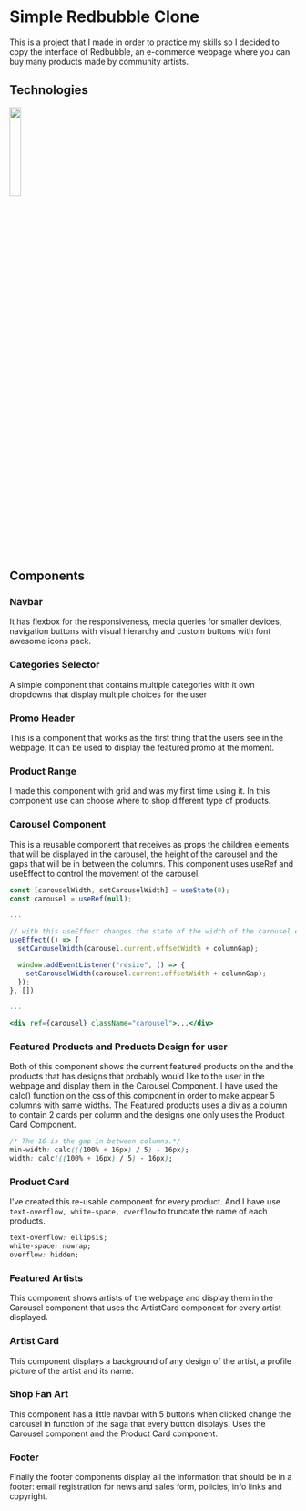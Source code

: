 # Simple Redbubble Clone

This is a project that I made in order to practice my skills so I decided to copy the interface of Redbubble, an e-commerce webpage where you can buy many products made by community artists.

## Technologies

<img width="20%" src="https://www.vectorlogo.zone/logos/reactjs/reactjs-ar21.svg">

## Components

### **Navbar**

It has flexbox for the responsiveness, media queries for smaller devices, navigation buttons with visual hierarchy and custom buttons with font awesome icons pack.

### **Categories Selector**

A simple component that contains multiple categories with it own dropdowns that display multiple choices for the user

### **Promo Header**

This is a component that works as the first thing that the users see in the webpage. It can be used to display the featured promo at the moment.

### **Product Range**

I made this component with grid and was my first time using it. In this component use can choose where to shop different type of products.

### **Carousel Component**

This is a reusable component that receives as props the children elements that will be displayed in the carousel, the height of the carousel and the gaps that will be in between the columns.
This component uses useRef and useEffect to control the movement of the carousel.

```jsx
const [carouselWidth, setCarouselWidth] = useState(0);
const carousel = useRef(null);

...

// with this useEffect changes the state of the width of the carousel element
useEffect(() => {
  setCarouselWidth(carousel.current.offsetWidth + columnGap);

  window.addEventListener("resize", () => {
    setCarouselWidth(carousel.current.offsetWidth + columnGap);
  });
}, [])

...

<div ref={carousel} className="carousel">...</div>
```

### **Featured Products and Products Design for user**

Both of this component shows the current featured products on the and the products that has designs that probably would like to the user in the webpage and display them in the Carousel Component. I have used the calc() function on the css of this component in order to make appear 5 columns with same widths. The Featured products uses a div as a column to contain 2 cards per column and the designs one only uses the Product Card Component.

```css
/* The 16 is the gap in between columns.*/
min-width: calc(((100% + 16px) / 5) - 16px);
width: calc(((100% + 16px) / 5) - 16px);
```

### **Product Card**

I've created this re-usable component for every product. And I have use `text-overflow, white-space, overflow` to truncate the name of each products.

```css
text-overflow: ellipsis;
white-space: nowrap;
overflow: hidden;
```

### **Featured Artists**

This component shows artists of the webpage and display them in the Carousel component that uses the ArtistCard component for every artist displayed.

### **Artist Card**

This component displays a background of any design of the artist, a profile picture of the artist and its name.

### **Shop Fan Art**

This component has a little navbar with 5 buttons when clicked change the carousel in function of the saga that every button displays. Uses the Carousel component and the Product Card component.

### **Footer**

Finally the footer components display all the information that should be in a footer: email registration for news and sales form, policies, info links and copyright.

